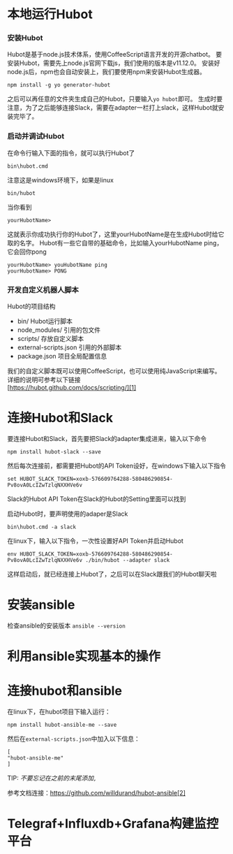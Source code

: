 # 本地运行Hubot

### 安装Hubot
Hubot是基于node.js技术体系，使用CoffeeScript语言开发的开源chatbot。
要安装Hubot，需要先上node.js官网下载js，我们使用的版本是v11.12.0。
安装好node.js后，npm也会自动安装上，我们要使用npm来安装Hubot生成器。

`npm install -g yo generator-hubot`

之后可以再任意的文件夹生成自己的Hubot，只要输入`yo hubot`即可。
生成时要注意，为了之后能够连接Slack，需要在adapter一栏打上slack，这样Hubot就安装完毕了。

### 启动并调试Hubot
在命令行输入下面的指令，就可以执行Hubot了

`bin\hubot.cmd`

注意这是windows环境下，如果是linux

`bin/hubot`

当你看到  

```
yourHubotName> 
```

这就表示你成功执行你的Hubot了，这里yourHubotName是在生成Hubot时给它取的名字。
Hubot有一些它自带的基础命令，比如输入yourHubotName ping，它会回你pong

```
yourHubotName> youHubotName ping
yourHubotName> PONG
```

### 开发自定义机器人脚本
Hubot的项目结构
- bin/ Hubot运行脚本
- node_modules/ 引用的包文件
- scripts/ 存放自定义脚本
- external-scripts.json 引用的外部脚本
- package.json 项目全局配置信息

我们的自定义脚本既可以使用CoffeeScript，也可以使用纯JavaScript来编写。
详细的说明可参考以下链接  
[https://hubot.github.com/docs/scripting/][1]

# 连接Hubot和Slack
要连接Hubot和Slack，首先要把Slack的adapter集成进来，输入以下命令

`npm install hubot-slack --save`

然后每次连接前，都需要把Hubot的API Token设好，在windows下输入以下指令

`set HUBOT_SLACK_TOKEN=xoxb-576609764288-580486290854-Pv8ovA0LcIZwTzlqNXXHVe6v`

Slack的Hubot API Token在Slack的Hubot的Setting里面可以找到

启动Hubot时，要声明使用的adaper是Slack

`bin\hubot.cmd -a slack`

在linux下，输入以下指令，一次性设置好API Token并启动Hubot

`env HUBOT_SLACK_TOKEN=xoxb-576609764288-580486290854-Pv8ovA0LcIZwTzlqNXXHVe6v ./bin/hubot --adapter slack`

这样启动后，就已经连接上Hubot了，之后可以在Slack跟我们的Hubot聊天啦

# 安装ansible

检查ansible的安装版本
`ansible --version`


# 利用ansible实现基本的操作
# 连接hubot和ansible



在linux下，在hubot项目下输入运行：
```
npm install hubot-ansible-me --save
```

然后在`external-scripts.json`中加入以下信息：
```
[
"hubot-ansible-me"
]
```
TIP: *不要忘记在之前的末尾添加`,`*

参考文档连接：https://github.com/willdurand/hubot-ansible[2]



# Telegraf+Influxdb+Grafana构建监控平台




[1]: https://hubot.github.com/docs/scripting/
[2]: https://github.com/willdurand/hubot-ansible
